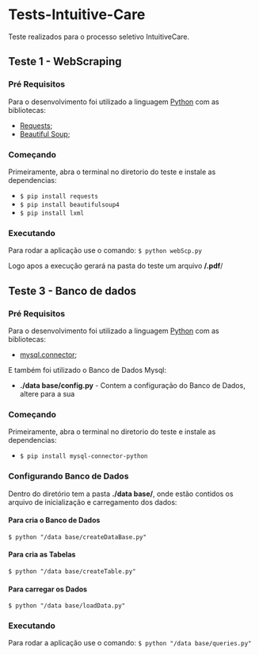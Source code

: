 # Tests-Intuitive-Care

Teste realizados para o processo seletivo IntuitiveCare.

## Teste 1 - WebScraping

### Pré Requisitos
Para o desenvolvimento foi utilizado a linguagem [Python](https://www.python.org/) com as bibliotecas:
* [Requests](https://requests.readthedocs.io/en/master/);
* [Beautiful Soup](https://www.crummy.com/software/BeautifulSoup/bs4/doc/);

### Começando
Primeiramente, abra o terminal no diretorio do teste e instale as dependencias:
* `$ pip install requests`
* `$ pip install beautifulsoup4`
* `$ pip install lxml`

### Executando
Para rodar a aplicação use o comando:
`$ python webScp.py`

Logo apos a execução gerará na pasta do teste um arquivo **/.pdf**/

## Teste 3 - Banco de dados

### Pré Requisitos
Para o desenvolvimento foi utilizado a linguagem [Python](https://www.python.org/) com as bibliotecas:
* [mysql.connector](https://dev.mysql.com/doc/connector-python/en/);

E também foi utilizado o Banco de Dados Mysql:
* **./data base/config.py** - Contem a configuração do Banco de Dados, altere para a sua

### Começando
Primeiramente, abra o terminal no diretorio do teste e instale as dependencias:
* `$ pip install mysql-connector-python`

### Configurando Banco de Dados
Dentro do diretório tem a pasta **./data base/**, onde estão contidos os arquivo de inicialização e carregamento dos dados:

#### Para cria o Banco de Dados
`$ python "/data base/createDataBase.py"`

#### Para cria as Tabelas
`$ python "/data base/createTable.py"`

#### Para carregar os Dados
`$ python "/data base/loadData.py"`

### Executando
Para rodar a aplicação use o comando:
`$ python "/data base/queries.py"`



